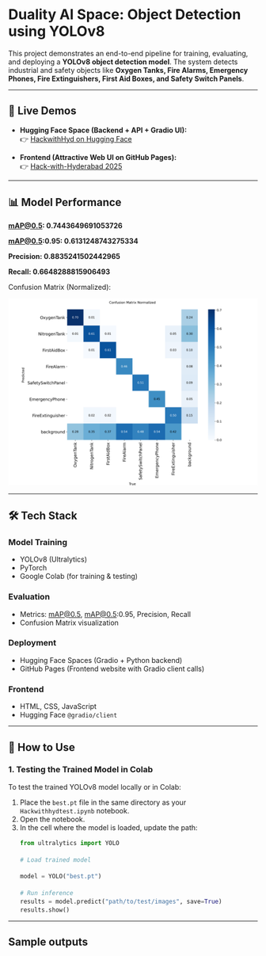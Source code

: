 # Duality AI Space: Object Detection using YOLOv8

This project demonstrates an end-to-end pipeline for training, evaluating, and deploying a **YOLOv8 object detection model**. The system detects industrial and safety objects like **Oxygen Tanks, Fire Alarms, Emergency Phones, Fire Extinguishers, First Aid Boxes, and Safety Switch Panels**.

---

## 🔗 Live Demos

- **Hugging Face Space (Backend + API + Gradio UI):**  
  👉 [HackwithHyd on Hugging Face](https://huggingface.co/spaces/nikethanreddy/HackwithHyd)

- **Frontend (Attractive Web UI on GitHub Pages):**  
  👉 [Hack-with-Hyderabad 2025](https://sreenikethanreddy.github.io/Hack-with-hyderabad-2025/)

---

## 📊 Model Performance
**mAP@0.5: 0.7443649691053726**

**mAP@0.5:0.95: 0.6131248743275334**

**Precision: 0.8835241502442965**

**Recall: 0.6648288815906493**

Confusion Matrix (Normalized):  

![Confusion Matrix](confusion_matrix_normalized.png)

---

## 🛠️ Tech Stack

### **Model Training**
- YOLOv8 (Ultralytics)  
- PyTorch  
- Google Colab (for training & testing)  

### **Evaluation**
- Metrics: mAP@0.5, mAP@0.5:0.95, Precision, Recall  
- Confusion Matrix visualization  

### **Deployment**
- Hugging Face Spaces (Gradio + Python backend)  
- GitHub Pages (Frontend website with Gradio client calls)  

### **Frontend**
- HTML, CSS, JavaScript  
- Hugging Face `@gradio/client`  

---

## 🚀 How to Use

### 1. **Testing the Trained Model in Colab**
To test the trained YOLOv8 model locally or in Colab:
1. Place the `best.pt` file in the same directory as your `Hackwithhydtest.ipynb` notebook.  
2. Open the notebook.  
3. In the cell where the model is loaded, update the path:  
   ```python
   from ultralytics import YOLO

   # Load trained model
   
   model = YOLO("best.pt")

   # Run inference
   results = model.predict("path/to/test/images", save=True)
   results.show()
---
## Sample outputs
